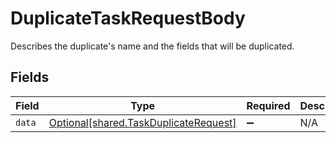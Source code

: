 # DuplicateTaskRequestBody

Describes the duplicate's name and the fields that will be duplicated.


## Fields

| Field                                                                                | Type                                                                                 | Required                                                                             | Description                                                                          |
| ------------------------------------------------------------------------------------ | ------------------------------------------------------------------------------------ | ------------------------------------------------------------------------------------ | ------------------------------------------------------------------------------------ |
| `data`                                                                               | [Optional[shared.TaskDuplicateRequest]](../../models/shared/taskduplicaterequest.md) | :heavy_minus_sign:                                                                   | N/A                                                                                  |